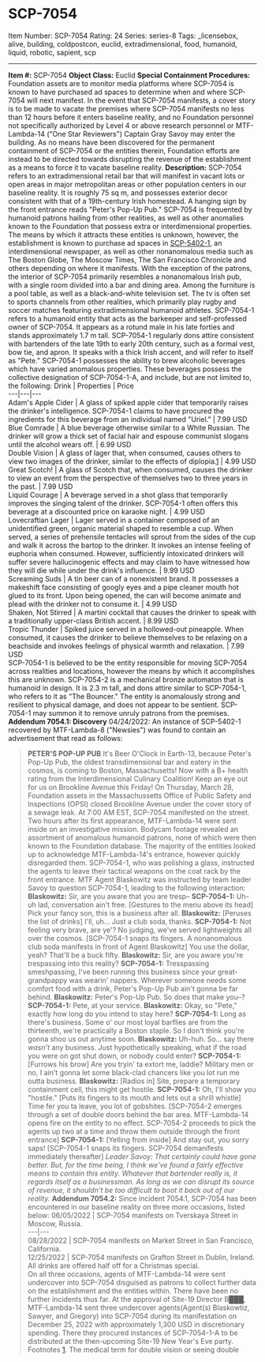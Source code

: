 # SCP-7054
Item Number: SCP-7054
Rating: 24
Series: series-8
Tags: _licensebox, alive, building, coldpostcon, euclid, extradimensional, food, humanoid, liquid, robotic, sapient, scp

---

**Item #:** SCP-7054
**Object Class:** Euclid
**Special Containment Procedures:** Foundation assets are to monitor media platforms where SCP-7054 is known to have purchased ad spaces to determine when and where SCP-7054 will next manifest.
In the event that SCP-7054 manifests, a cover story is to be made to vacate the premises where SCP-7054 manifests no less than 12 hours before it enters baseline reality, and no Foundation personnel not specifically authorized by Level 4 or above research personnel or MTF-Lambda-14 ("One Star Reviewers") Captain Gray Savoy may enter the building.
As no means have been discovered for the permanent containment of SCP-7054 or the entities therein, Foundation efforts are instead to be directed towards disrupting the revenue of the establishment as a means to force it to vacate baseline reality.
**Description:** SCP-7054 refers to an extradimensional retail bar that will manifest in vacant lots or open areas in major metropolitan areas or other population centers in our baseline reality. It is roughly 75 sq m, and possesses exterior decor consistent with that of a 19th-century Irish homestead. A hanging sign by the front entrance reads "Peter's Pop-Up Pub."
SCP-7054 is frequented by humanoid patrons hailing from other realities, as well as other anomalies known to the Foundation that possess extra or interdimensional properties. The means by which it attracts these entities is unknown, however, the establishment is known to purchase ad spaces in [SCP-5402-1](https://scp-wiki.wikidot.com/scp-5402), an interdimensional newspaper, as well as other nonanomalous media such as The Boston Globe, The Moscow Times, The San Francisco Chronicle and others depending on where it manifests.
With the exception of the patrons, the interior of SCP-7054 primarily resembles a nonanomalous Irish pub, with a single room divided into a bar and dining area. Among the furniture is a pool table, as well as a black-and-white television set. The tv is often set to sports channels from other realities, which primarily play rugby and soccer matches featuring extradimensional humanoid athletes.
SCP-7054-1 refers to a humanoid entity that acts as the barkeeper and self-professed owner of SCP-7054. It appears as a rotund male in his late forties and stands approximately 1.7 m tall. SCP-7054-1 regularly dons attire consistent with bartenders of the late 19th to early 20th century, such as a formal vest, bow tie, and apron. It speaks with a thick Irish accent, and will refer to itself as "Pete."
SCP-7054-1 possesses the ability to brew alcoholic beverages which have varied anomalous properties. These beverages possess the collective designation of SCP-7054-1-A, and include, but are not limited to, the following:
Drink | Properties | Price  
---|---|---  
Adam's Apple Cider | A glass of spiked apple cider that temporarily raises the drinker's intelligence. SCP-7054-1 claims to have procured the ingredients for this beverage from an individual named "Uriel." | 7.99 USD  
Blue Comrade | A blue beverage otherwise similar to a White Russian. The drinker will grow a thick set of facial hair and espouse communist slogans until the alcohol wears off. | 6.99 USD  
Double Vision | A glass of lager that, when consumed, causes others to view two images of the drinker, similar to the effects of diplopia.[1](javascript:;) | 4.99 USD  
Great Scotch! | A glass of Scotch that, when consumed, causes the drinker to view an event from the perspective of themselves two to three years in the past. | 7.99 USD  
Liquid Courage | A beverage served in a shot glass that temporarily improves the singing talent of the drinker. SCP-7054-1 often offers this beverage at a discounted price on karaoke night. | 4.99 USD  
Lovecraftian Lager | Lager served in a container composed of an unidentified green, organic material shaped to resemble a cup. When served, a series of prehensile tentacles will sprout from the sides of the cup and walk it across the bartop to the drinker. It invokes an intense feeling of euphoria when consumed. However, sufficiently intoxicated drinkers will suffer severe hallucinogenic effects and may claim to have witnessed how they will die while under the drink's influence. | 9.99 USD  
Screaming Suds | A tin beer can of a nonexistent brand. It possesses a makeshift face consisting of googly eyes and a pipe cleaner mouth hot glued to its front. Upon being opened, the can will become animate and plead with the drinker not to consume it. | 4.99 USD  
Shaken, Not Stirred | A martini cocktail that causes the drinker to speak with a traditionally upper-class British accent. | 8.99 USD  
Tropic Thunder | Spiked juice served in a hollowed-out pineapple. When consumed, it causes the drinker to believe themselves to be relaxing on a beachside and invokes feelings of physical warmth and relaxation. | 7.99 USD  
SCP-7054-1 is believed to be the entity responsible for moving SCP-7054 across realities and locations, however the means by which it accomplishes this are unknown.
SCP-7054-2 is a mechanical bronze automaton that is humanoid in design. It is 2.3 m tall, and dons attire similar to SCP-7054-1, who refers to it as "The Bouncer." The entity is anomalously strong and resilient to physical damage, and does not appear to be sentient. SCP-7054-1 may summon it to remove unruly patrons from the premises.
**Addendum 7054.1: Discovery**
04/24/2022: An instance of SCP-5402-1 recovered by MTF-Lambda-8 ("Newsies") was found to contain an advertisement that read as follows:
> **PETER'S POP-UP PUB**
> It's Beer O'Clock in Earth-13, because Peter's Pop-Up Pub, the oldest transdimensional bar and eatery in the cosmos, is coming to Boston, Massachusetts! Now with a B+ health rating from the Interdimensional Culinary Coalition!
> Keep an eye out for us on Brookline Avenue this Friday!
On Thursday, March 28, Foundation assets in the Massachussetts Office of Public Safety and Inspections (OPSI) closed Brookline Avenue under the cover story of a sewage leak. At 7:00 AM EST, SCP-7054 manifested on the street. Two hours after its first appearance, MTF-Lambda-14 were sent inside on an investigative mission.
Bodycam footage revealed an assortment of anomalous humanoid patrons, none of which were then known to the Foundation database. The majority of the entities looked up to acknowledge MTF-Lambda-14's entrance, however quickly disregarded them. SCP-7054-1, who was polishing a glass, instructed the agents to leave their tactical weapons on the coat rack by the front entrance.
MTF Agent Blaskowitz was instructed by team leader Savoy to question SCP-7054-1, leading to the following interaction:
> **Blaskowitz:** Sir, are you aware that you are tresp–
> **SCP-7054-1:** Uh-uh lad, conversation ain't free. [Gestures to the menu above its head] Pick your fancy son, this is a business after all.
> **Blaskowitz:** [Peruses the list of drinks] I'll, uh… Just a club soda, thanks.
> **SCP-7054-1:** Not feeling very brave, are ye'? No judging, we've served lightweights all over the cosmos. [SCP-7054-1 snaps its fingers. A nonanomalous club soda manifests in front of Agent Blaskowitz] You use the dollar, yeah? That'll be a buck fifty.
> **Blaskowitz:** Sir, are you aware you're trespassing into this reality?
> **SCP-7054-1:** Tresspassing smeshpassing, I've been running this business since your great-grandpappy was wearin' nappers. Wherever someone needs some comfort food with a drink, Peter's Pop-Up Pub ain't gonna be far behind.
> **Blaskowitz:** Peter's Pop-Up Pub. So does that make you–?
> **SCP-7054-1:** Pete, at your service.
> **Blaskowitz:** Okay, so "Pete," exactly how long do you intend to stay here?
> **SCP-7054-1:** Long as there's business. Some o' our most loyal barflies are from the thirteenth, we're practically a Boston staple. So I don't think you're gonna shoo us out anytime soon.
> **Blaskowitz:** Uh-huh. So… say there _wasn't_ any business. Just hypothetically speaking, what if the road you were on got shut down, or nobody could enter?
> **SCP-7054-1:** [Furrows his brow] Are you tryin' ta extort me, laddie? Military men or no, I ain't gonna let some black-clad chancers like you lot run me outta business.
> **Blaskowitz:** [Radios in] Site, prepare a temporary containment cell, this might get hostile.
> **SCP-7054-1:** Oh, I'll show you "hostile." [Puts its fingers to its mouth and lets out a shrill whistle] Time fer you ta leave, you lot of gobshites.
> [SCP-7054-2 emerges through a set of double doors behind the bar area. MTF-Lambda-14 opens fire on the entity to no effect. SCP-7054-2 proceeds to pick the agents up two at a time and throw them outside through the front entrance]
> **SCP-7054-1:** [Yelling from inside] And stay out, you sorry saps! [SCP-7054-1 snaps its fingers. SCP-7054 demanifests immediately thereafter]
_Leader Savoy: That certainly could have gone better. But, for the time being, I think we've found a fairly effective means to contain this entity. Whatever that bartender really is, it regards itself as a businessman. As long as we can disrupt its source of revenue, it shouldn't be too difficult to boot it back out of our reality._
**Addendum 7054.2:**
Since incident 7054.1, SCP-7054 has been encountered in our baseline reality on three more occasions, listed below:
06/05/2022 | SCP-7054 manifests on Tverskaya Street in Moscow, Russia.  
---|---  
08/28/2022 | SCP-7054 manifests on Market Street in San Francisco, California.  
12/25/2022 | SCP-7054 manifests on Grafton Street in Dublin, Ireland. All drinks are offered half off for a Christmas special.  
On all three occasions, agents of MTF-Lambda-14 were sent undercover into SCP-7054 disguised as patrons to collect further data on the establishment and the entities within. There have been no further incidents thus far.
At the approval of Site-19 Director B███, MTF-Lambda-14 sent three undercover agents(Agent(s) Blaskowtiz, Sawyer, and Gregory) into SCP-7054 during its manifestation on December 25, 2022 with approximately 1,300 USD in discretionary spending. There they procured instances of SCP-7054-1-A to be distributed at the then-upcoming Site-19 New Year's Eve party.
Footnotes
[1](javascript:;). The medical term for double vision or seeing double